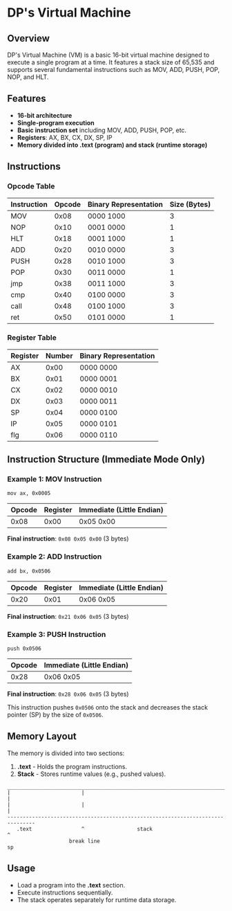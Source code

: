 # DP's Virtual Machine

## Overview
DP's Virtual Machine (VM) is a basic 16-bit virtual machine designed to execute a single program at a time. It features a stack size of 65,535 and supports several fundamental instructions such as MOV, ADD, PUSH, POP, NOP, and HLT.

## Features
- **16-bit architecture**
- **Single-program execution**
- **Basic instruction set** including MOV, ADD, PUSH, POP, etc.
- **Registers**: AX, BX, CX, DX, SP, IP
- **Memory divided into .text (program) and stack (runtime storage)**

## Instructions

### Opcode Table
| Instruction | Opcode  | Binary Representation | Size (Bytes) |
|------------|--------|----------------------|--------------|
| MOV        | 0x08   | 0000 1000            | 3            |
| NOP        | 0x10   | 0001 0000            | 1            |
| HLT        | 0x18   | 0001 1000            | 1            |
| ADD        | 0x20   | 0010 0000            | 3            |
| PUSH       | 0x28   | 0010 1000            | 3            |
| POP        | 0x30   | 0011 0000            | 1            |
| jmp        | 0x38   | 0011 1000            | 3            |
| cmp        | 0x40   | 0100 0000            | 3            |
| call       | 0x48   | 0100 1000            | 3            |
| ret        | 0x50   | 0101 0000            | 1            |

### Register Table
| Register | Number | Binary Representation |
|----------|--------|----------------------|
| AX       | 0x00   | 0000 0000            |
| BX       | 0x01   | 0000 0001            |
| CX       | 0x02   | 0000 0010            |
| DX       | 0x03   | 0000 0011            |
| SP       | 0x04   | 0000 0100            |
| IP       | 0x05   | 0000 0101            |
| flg      | 0x06   | 0000 0110            |

## Instruction Structure (Immediate Mode Only)

### Example 1: MOV Instruction
```assembly
mov ax, 0x0005
```
| Opcode | Register | Immediate (Little Endian) |
|--------|----------|--------------------------|
| 0x08   | 0x00     | 0x05 0x00                |
**Final instruction**: `0x08 0x05 0x00` (3 bytes)

### Example 2: ADD Instruction
```assembly
add bx, 0x0506
```
| Opcode | Register | Immediate (Little Endian) |
|--------|----------|--------------------------|
| 0x20   | 0x01     | 0x06 0x05                |
**Final instruction**: `0x21 0x06 0x05` (3 bytes)

### Example 3: PUSH Instruction
```assembly
push 0x0506
```
| Opcode | Immediate (Little Endian) |
|--------|--------------------------|
| 0x28   | 0x06 0x05                |
**Final instruction**: `0x28 0x06 0x05` (3 bytes)

This instruction pushes `0x0506` onto the stack and decreases the stack pointer (SP) by the size of `0x0506`.

## Memory Layout
The memory is divided into two sections:
1. **.text** - Holds the program instructions.
2. **Stack** - Stores runtime values (e.g., pushed values).

```
_______________________________________________________________________________
|                       |                                                     |
|                       |                                                     |
-------------------------------------------------------------------------------
   .text                ^                 stack                               ^
                    break line                                                sp
```

## Usage
- Load a program into the **.text** section.
- Execute instructions sequentially.
- The stack operates separately for runtime data storage.


